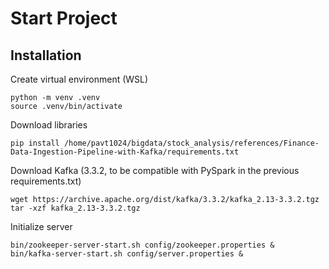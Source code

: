 # Start Project 
## Installation
Create virtual environment  (WSL)
```
python -m venv .venv 
source .venv/bin/activate
``` 
Download libraries 
```
pip install /home/pavt1024/bigdata/stock_analysis/references/Finance-Data-Ingestion-Pipeline-with-Kafka/requirements.txt
```
Download Kafka (3.3.2, to be compatible with PySpark in the previous requirements.txt)
```
wget https://archive.apache.org/dist/kafka/3.3.2/kafka_2.13-3.3.2.tgz
tar -xzf kafka_2.13-3.3.2.tgz
``` 
Initialize server 
```
bin/zookeeper-server-start.sh config/zookeeper.properties &
bin/kafka-server-start.sh config/server.properties &
```